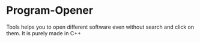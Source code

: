 # Program-Opener
Tools helps you to open different software even without search and click on them. It is purely made in C++
